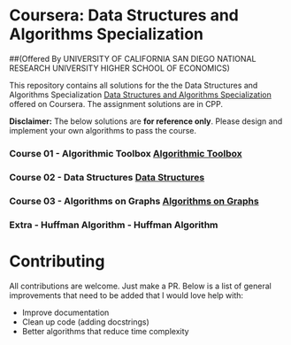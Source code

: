 # Coursera: Data Structures and Algorithms Specialization 
##(Offered By UNIVERSITY OF CALIFORNIA SAN DIEGO NATIONAL RESEARCH UNIVERSITY HIGHER SCHOOL OF ECONOMICS)

This repository contains all solutions for the the Data Structures and Algorithms Specialization [Data Structures and Algorithms Specialization](https://www.coursera.org/specializations/data-structures-algorithms) offered on Coursera. The assignment solutions are in CPP.

**Disclaimer:** The below solutions are **for reference only**. Please design and implement your own algorithms to pass the course.

### Course 01 - Algorithmic Toolbox [Algorithmic Toolbox](https://www.coursera.org/learn/algorithmic-toolbox?specialization=data-structures-algorithms)

### Course 02 - Data Structures [Data Structures](https://www.coursera.org/learn/data-structures?specialization=data-structures-algorithms)

### Course 03 - Algorithms on Graphs [Algorithms on Graphs](https://www.coursera.org/learn/algorithms-on-graphs?specialization=data-structures-algorithms)

### Extra - Huffman Algorithm - Huffman Algorithm


# Contributing

All contributions are welcome. Just make a PR. Below is a list of general improvements that need to be added that I would love help with:
- Improve documentation
- Clean up code (adding docstrings)
- Better algorithms that reduce time complexity



